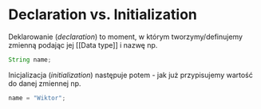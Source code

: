 # Declaration vs. Initialization

Deklarowanie (*declaration*) to moment, w którym tworzymy/definujemy zmienną podając jej [[Data type]] i nazwę np.

```Java
String name;
```

Inicjalizacja (*initialization*) następuje potem - jak już przypisujemy wartość do danej zmiennej np.

```Java
name = "Wiktor";
```